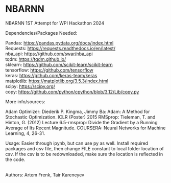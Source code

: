 # NBARNN
NBARNN 1ST Attempt for WPI Hackathon 2024

Dependencies/Packages Needed:

Pandas: https://pandas.pydata.org/docs/index.html
\
Requests: https://requests.readthedocs.io/en/latest/
\
nba_api: https://github.com/swar/nba_api
\
tqdm: https://tqdm.github.io/
\
sklearn: https://github.com/scikit-learn/scikit-learn
\
tensorflow: https://github.com/tensorflow
\
keras: https://github.com/keras-team/keras
\
matplotlib: https://matplotlib.org/3.5.3/index.html
\
scipy: https://scipy.org/ 
\
copy: https://github.com/python/cpython/blob/3.12/Lib/copy.py

More info/sources:

Adam Optimizer: Diederik P. Kingma, Jimmy Ba:
Adam: A Method for Stochastic Optimization. ICLR (Poster) 2015
RMSprop: Tieleman, T. and Hinton, G. (2012) Lecture 6.5-rmsprop: Divide the Gradient by a Running Average of Its Recent Magnitude. COURSERA: Neural Networks for Machine Learning, 4, 26-31.

Usage:
Easier through ipynb, but can use py as well. Install required packages and csv file, then change FILE constant to local folder location of csv. If the csv is to be redownloaded, make sure the location is reflected in the code. 

\
Authors: Artem Frenk, Tair Kareneyev
